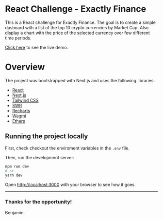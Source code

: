 # React Challenge - Exactly Finance

This is a React challenge for Exactly Finance. The goal is to create a simple dasboard with a list of the top 10 crypto currencies by Market Cap. Also display a chart with the price of the selected currency over few different time periods.

[Click here](https://e-crypto-dash.vercel.app/) to see the live demo.

# Overview

The project was bootstrapped with Next.js and uses the following libraries:

- [React](https://reactjs.org/)
- [Next.js](https://nextjs.org/)
- [Tailwind CSS](https://tailwindcss.com/)
- [SWR](https://swr.vercel.app/)
- [Recharts](https://recharts.org/en-US/)
- [Wagmi](https://wagmi.sh/)
- [Ethers](https://ethers.org/)

## Running the project locally

First, check checkout the enviroment variables in the `.env` file.

Then, run the development server:

```bash
npm run dev
# or
yarn dev
```

Open [http://localhost:3000](http://localhost:3000) with your browser to see how it goes.

---

### Thanks for the opportunity!

Benjamín.
